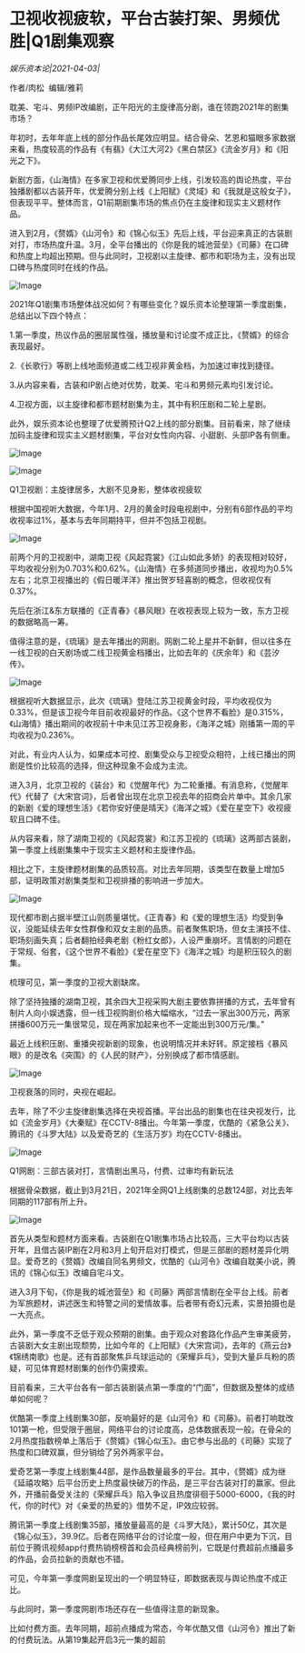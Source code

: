 # 卫视收视疲软，平台古装打架、男频优胜|Q1剧集观察

*娱乐资本论|2021-04-03|*

作者/肉松  编辑/雅莉

耽美、宅斗、男频IP改编剧，正午阳光的主旋律高分剧，谁在领跑2021年的剧集市场？

年初时，去年年底上线的部分作品长尾效应明显。结合骨朵、艺恩和猫眼多家数据来看，热度较高的作品有《有翡》《大江大河2》《黑白禁区》《流金岁月》和《阳光之下》。

新剧方面，《山海情》在多家卫视和优爱腾同步上线，引发较高的舆论热度，平台独播剧都以古装开年，优爱腾分别上线《上阳赋》《灵域》和《我就是这般女子》，但表现平平。整体而言，Q1前期剧集市场的焦点仍在主旋律和现实主义题材作品。

进入到2月，《赘婿》《山河令》和《锦心似玉》先后上线，平台迎来真正的古装剧对打，市场热度升温。3月，全平台播出的《你是我的城池营垒》《司藤》在口碑和热度上均超出预期。但与此同时，卫视剧以主旋律、都市和职场为主，没有出现口碑与热度同时在线的作品。

![Image](https://mmbiz.qpic.cn/mmbiz_jpg/Thf7MtZSy5J5cia5S7gfeUFwwrscR2icyozib31cuR4U3k4huRXXcLX8C4bUdPIh09mgvpwTUicSgYqZia6RZcHGWibQ/640?wx_fmt=jpeg&tp=webp&wxfrom=5&wx_lazy=1&wx_co=1)

2021年Q1剧集市场整体战况如何？有哪些变化？娱乐资本论整理第一季度剧集，总结出以下四个特点：

1.第一季度，热议作品的圈层属性强，播放量和讨论度不成正比，《赘婿》的综合表现最好。

2.《长歌行》等剧上线地面频道或二线卫视非黄金档，为加速过审找到捷径。

3.从内容来看，古装和IP剧占绝对优势，耽美、宅斗和男频元素均引发讨论。

4.卫视方面，以主旋律和都市题材剧集为主，其中有积压剧和二轮上星剧。

此外，娱乐资本论也整理了优爱腾预计Q2上线的部分剧集。目前看来，除了继续加码主旋律和现实主义题材剧集，平台对女性向内容、小甜剧、头部IP各有侧重。

![Image](https://mmbiz.qpic.cn/mmbiz_jpg/Thf7MtZSy5J5cia5S7gfeUFwwrscR2icyoQDHfXnZzvaOePrjPr6yT8icKkrZPs1Iu0ib1ro5KAzJvZD2PT54DwzeA/640?wx_fmt=jpeg&tp=webp&wxfrom=5&wx_lazy=1&wx_co=1)

![Image](https://mmbiz.qpic.cn/mmbiz_png/jNZszpkibXx9yFHyPrIK0lXIIGT5Cn9ZiagBvDoRK6tls8ZulbyCribBgs6wPW5jQcTBfsicaR6ianaPlhy4icHiboMzA/640?wx_fmt=png&tp=webp&wxfrom=5&wx_lazy=1&wx_co=1)

Q1卫视剧：主旋律居多，大剧不见身影，整体收视疲软

根据中国视听大数据，今年1月、2月的黄金时段电视剧中，分别有6部作品的平均收视率过1%，基本与去年同期持平，但并不包括卫视剧。

![Image](https://mmbiz.qpic.cn/mmbiz_jpg/Thf7MtZSy5J5cia5S7gfeUFwwrscR2icyoxElVV9ccXcuvyIeKW0iadheiaQic7YNuiaxbvW1eOwnIYbhu9ibBTdicqDjQ/640?wx_fmt=jpeg&tp=webp&wxfrom=5&wx_lazy=1&wx_co=1)

前两个月的卫视剧中，湖南卫视《风起霓裳》《江山如此多娇》的表现相对较好，平均收视分别为0.703%和0.62%。《山海情》在多频道同步播出，收视均为0.5%左右；北京卫视播出的《假日暖洋洋》推出贺岁轻喜剧的概念，但收视仅有0.37%。

先后在浙江&东方联播的《正青春》《暴风眼》在收视表现上较为一致，东方卫视的数据略高一筹。

值得注意的是，《琉璃》是去年播出的网剧。网剧二轮上星并不新鲜，但以往多在一线卫视的白天剧场或二线卫视黄金档播出，比如去年的《庆余年》和《芸汐传》。

![Image](https://mmbiz.qpic.cn/mmbiz_png/Thf7MtZSy5J5cia5S7gfeUFwwrscR2icyo4HgX7aTqj8MiczzrIBxbGUIlH7L5XwA0bqX4repMOx9kicO4YOucYy8g/640?wx_fmt=png&tp=webp&wxfrom=5&wx_lazy=1&wx_co=1)

根据视听大数据显示，此次《琉璃》登陆江苏卫视黄金时段，平均收视仅为0.33%，但是该卫视今年目前收视最好的作品。《这个世界不看脸》是0.315%，《山海情》播出期间的收视前十中未见江苏卫视身影，《海洋之城》刚播第一周的平均收视为0.236%。

对此，有业内人认为，如果成本可控、剧集受众与卫视受众相符，上线已播出的网剧是性价比较高的选择，但这种现象不会成为主流。

进入3月，北京卫视的《装台》和《觉醒年代》为二轮重播。有消息称，《觉醒年代》代替了《大宋宫词》，后者曾出现在北京卫视去年的招商会片单中。其余几家的新剧《爱的理想生活》《若你安好便是晴天》《海洋之城》《爱在星空下》收视疲软且口碑不佳。

从内容来看，除了湖南卫视的《风起霓裳》和江苏卫视的《琉璃》这两部古装剧，第一季度上线剧集集中于现实主义题材和主旋律作品。

相比之下，主旋律题材剧集的品质较高。对比去年同期，该类型在数量上增加5部，证明政策对剧集类型和卫视排播的影响进一步加大。

![Image](https://mmbiz.qpic.cn/mmbiz_png/Thf7MtZSy5J5cia5S7gfeUFwwrscR2icyoNFBObxPAnNk9RftE0bm2v1Wm7gqVVe4SNBlGAicuIibZV6Isben4o3ibg/640?wx_fmt=png&tp=webp&wxfrom=5&wx_lazy=1&wx_co=1)

现代都市剧占据半壁江山则质量堪忧。《正青春》和《爱的理想生活》均受到争议，没能延续去年女性群像和双女主剧的品质。前者聚焦职场，但女主演技不佳、职场刻画失真；后者翻拍经典老剧《粉红女郎》，人设严重崩坏。言情剧的问题在于常规、俗套，《这个世界不看脸》《爱在星空下》《海洋之城》均是积压较久的剧集。

梳理可见，第一季度的卫视大剧缺席。

除了坚持独播的湖南卫视，其余四大卫视采购大剧主要依靠拼播的方式，去年曾有制片人向小娱透露，但一线卫视购剧价格大幅缩水，“过去一家出300万元，两家拼播600万元一集很常见，现在两家加起来也不一定能出到300万元/集。”

最近上线积压剧、重播央视新剧的现象，也说明情况并未好转。原定接档《暴风眼》的是改名《突围》的《人民的财产》，分别换成了都市情感剧。

![Image](https://mmbiz.qpic.cn/mmbiz_png/Thf7MtZSy5J5cia5S7gfeUFwwrscR2icyoYSAEvKLFyNSYCWNU44cDtnIMMKOmQaJ2ZYJJnBHibUVlu0u9mFXaJSg/640?wx_fmt=png&tp=webp&wxfrom=5&wx_lazy=1&wx_co=1)

卫视衰落的同时，央视在崛起。

去年，除了不少主旋律剧集选择在央视首播。平台出品的剧集也在往央视发行，比如《流金岁月》《大秦赋》在CCTV-8播出。今年第一季度，优酷的《紧急公关》、腾讯的《斗罗大陆》以及爱奇艺的《生活万岁》均在CCTV-8播出。

![Image](https://mmbiz.qpic.cn/mmbiz_png/jNZszpkibXx9yFHyPrIK0lXIIGT5Cn9Ziau6j63PLUe6XMsT6zwmAW4g0DYibceoaU1z1iadwBGcYnGpIkCuclEZqA/640?wx_fmt=png&tp=webp&wxfrom=5&wx_lazy=1&wx_co=1)

Q1网剧：三部古装对打，言情剧出黑马，付费、过审均有新玩法

根据骨朵数据，截止到3月21日，2021年全网Q1上线剧集的总数124部，对比去年同期的117部有所上升。

![Image](https://mmbiz.qpic.cn/mmbiz_jpg/Thf7MtZSy5J5cia5S7gfeUFwwrscR2icyoEBje6PsQZBAiaW4wkKhpshb3C9Ur98Pibv0QCARWWDg1K2Fgz44tZdpw/640?wx_fmt=jpeg&tp=webp&wxfrom=5&wx_lazy=1&wx_co=1)

首先从类型和题材方面来看。古装剧在Q1剧集市场占比较高，三大平台均以古装开年，且借古装IP剧在2月和3月上旬开启对打模式，但是三部剧的题材差异化明显。爱奇艺的《赘婿》改编自同名男频文，优酷的《山河令》改编自耽美小说，腾讯的《锦心似玉》改编自宅斗文。

进入3月下旬，《你是我的城池营垒》和《司藤》两部言情剧在全平台上线。前者为军旅题材，讲述医生和特警之间的爱情故事。后者带有奇幻元素，实景拍摄也是一大亮点。

此外，第一季度不乏低于观众预期的剧集。由于观众对套路化作品产生审美疲劳，古装剧大女主剧出现颓势，比如今年的《上阳赋》《大宋宫词》，去年的《燕云台》《锦绣南歌》也是。还有首部聚焦乒乓球运动的《荣耀乒乓》，受到大量乒乓粉的质疑，可见体育题材剧集的创作仍需摸索。

目前看来，三大平台各有一部古装剧装点第一季度的“门面”，但数据及整体的成绩单如何呢？

优酷第一季度上线剧集30部，反响最好的是《山河令》和《司藤》。前者打响耽改101第一枪，但受限于圈层，网络平台的讨论度高，总体数据表现一般。在骨朵的2月热度指数榜单上落后于《赘婿》《锦心似玉》。由它参与出品的《司藤》实现了热度和口碑双赢，但分销给了另外两家平台。

爱奇艺第一季度上线剧集44部，是作品数量最多的平台。其中，《赘婿》成为继《延禧攻略》后平台历史上热度最快破万的作品，是三平台古装对打的赢家。但此外，开播前备受关注的《荣耀乒乓》陷入争议且热度徘徊于5000-6000，《我的时代，你的时代》对《亲爱的热爱的》借势不足，IP效应较弱。

腾讯第一季度上线剧集35部，播放量最高的是《斗罗大陆》，累计50亿，其次是《锦心似玉》，39.9亿。后者在网络平台的讨论度一般，但在用户中更为下沉，目前位于腾讯视频app付费热销榜榜首和会员经典榜前列，它既是付费超前点播最多的作品，会员拉新的贡献也不错。

可见，今年第一季度网剧呈现出的一个明显特征，即数据表现与舆论热度不成正比。

与此同时，第一季度网剧市场还存在一些值得注意的新现象。

比如付费方面。去年同期，超前点播成为常态，今年优酷又借《山河令》推出了新的付费玩法。从第19集起开启3元一集的超前

